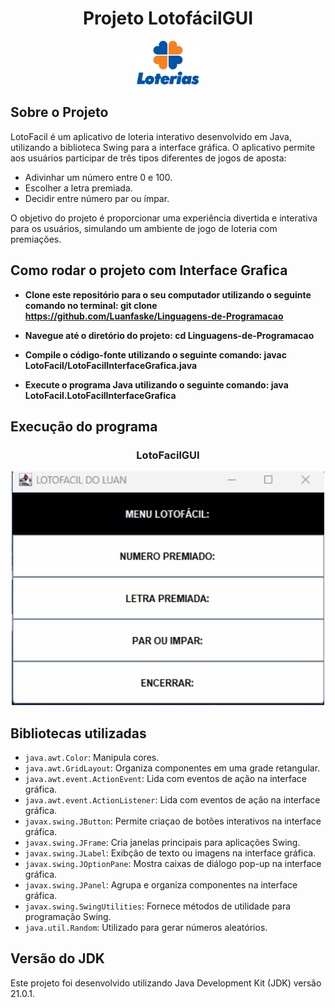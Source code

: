 <div align="center">

  # Projeto LotofácilGUI
<img src="https://github.com/luan-fb/Linguagens-de-Programacao/blob/main/LotofacilGUI/img/Logo%20loteria.png?raw=true" width="100">
</div>


## Sobre o Projeto
LotoFacil é um aplicativo de loteria interativo desenvolvido em Java, utilizando a biblioteca Swing para a interface gráfica. O aplicativo permite aos usuários participar de três tipos diferentes de jogos de aposta:

- Adivinhar um número entre 0 e 100.
- Escolher a letra premiada.
- Decidir entre número par ou ímpar.
  
O objetivo do projeto é proporcionar uma experiência divertida e interativa para os usuários, simulando um ambiente de jogo de loteria com premiações.

## Como rodar o projeto com Interface Grafica

-  **Clone este repositório para o seu computador utilizando o seguinte comando no terminal:
git clone https://github.com/Luanfaske/Linguagens-de-Programacao**

- **Navegue até o diretório do projeto:
cd Linguagens-de-Programacao**

- **Compile o código-fonte utilizando o seguinte comando:
javac LotoFacil/LotoFacilInterfaceGrafica.java**

- **Execute o programa Java utilizando o seguinte comando:
java LotoFacil.LotoFacilInterfaceGrafica**

## Execução do programa

<div align="center">
  
  ### LotoFacilGUI
  
  <img src="https://github.com/luan-fb/Linguagens-de-Programacao/blob/main/LotofacilGUI/img/LotoFacilGUI.gif?raw=true" alt="LotoFacilGUI" width="500" height="auto">
</div>

## Bibliotecas utilizadas

- `java.awt.Color`: Manipula cores. 
- `java.awt.GridLayout`: Organiza componentes em uma grade retangular.
- `java.awt.event.ActionEvent`: Lida com eventos de ação na interface gráfica.
- `java.awt.event.ActionListener`: Lida com eventos de ação na interface gráfica.
- `javax.swing.JButton`: Permite criaçao de botões interativos na interface gráfica.
- `javax.swing.JFrame`: Cria janelas principais para aplicações Swing.
- `javax.swing.JLabel`: Exibção de texto ou imagens na interface gráfica.
- `javax.swing.JOptionPane`: Mostra caixas de diálogo pop-up na interface gráfica.
- `javax.swing.JPanel`: Agrupa e organiza componentes na interface gráfica.
- `javax.swing.SwingUtilities`: Fornece métodos de utilidade para programação Swing.
- `java.util.Random`: Utilizado para gerar números aleatórios.

## Versão do JDK

Este projeto foi desenvolvido utilizando Java Development Kit (JDK) versão 21.0.1.
